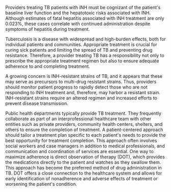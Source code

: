 Providers treating TB patients with INH must be cognizant of the patient's baseline liver function and the hepatotoxic risks associated with INH. Although estimates of fatal hepatitis associated with INH treatment are only 0.023%, these cases correlate with continued administration despite symptoms of hepatitis during treatment.

Tuberculosis is a disease with widespread and high-burden effects, both for individual patients and communities. Appropriate treatment is crucial for curing sick patients and limiting the spread of TB and preventing drug resistance. Therefore, a provider treating TB has a responsibility not only to prescribe the appropriate treatment regimen but also to ensure adequate adherence to and completing treatment.

A growing concern is INH-resistant strains of TB, and it appears that these may serve as precursors to multi-drug resistant strains. Thus, providers should monitor patient progress to rapidly detect those who are not responding to INH treatment and, therefore, may harbor a resistant strain. INH-resistant strains require an altered regimen and increased efforts to prevent disease transmission.

Public health departments typically provide TB treatment. They frequently collaborate as part of an interprofessional healthcare team with other entities such as private providers, community health centers, shelters, and others to ensure the completion of treatment. A patient-centered approach should tailor a treatment plan specific to each patient's needs to provide the best opportunity for treatment completion. This approach often involves social workers and case managers in addition to medical professionals, and communication and coordination of services are essential. One way to maximize adherence is direct observation of therapy (DOT), which provides the medications directly to the patient and watches as they swallow them. This approach has become the preferred method of drug administration in TB. DOT offers a close connection to the healthcare system and allows for early identification of nonadherence and adverse effects of treatment or worsening the patient's condition.
